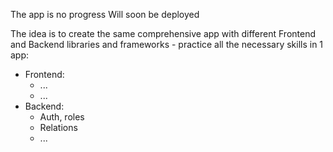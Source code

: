 The app is no progress
Will soon be deployed

The idea is to create the same comprehensive app with different Frontend and Backend libraries and frameworks - practice all the necessary skills in 1 app:

- Frontend:
  - ...
  - ...
- Backend:
  - Auth, roles
  - Relations
  - ...
